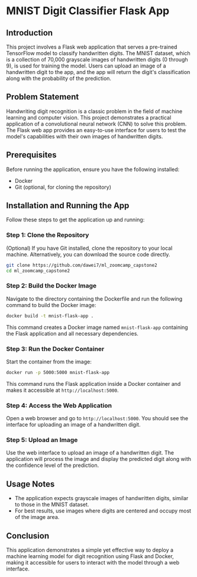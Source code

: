 
# MNIST Digit Classifier Flask App

## Introduction

This project involves a Flask web application that serves a pre-trained TensorFlow model to classify handwritten digits. The MNIST dataset, which is a collection of 70,000 grayscale images of handwritten digits (0 through 9), is used for training the model. Users can upload an image of a handwritten digit to the app, and the app will return the digit's classification along with the probability of the prediction.

## Problem Statement

Handwriting digit recognition is a classic problem in the field of machine learning and computer vision. This project demonstrates a practical application of a convolutional neural network (CNN) to solve this problem. The Flask web app provides an easy-to-use interface for users to test the model's capabilities with their own images of handwritten digits.

## Prerequisites

Before running the application, ensure you have the following installed:
- Docker
- Git (optional, for cloning the repository)

## Installation and Running the App

Follow these steps to get the application up and running:

### Step 1: Clone the Repository

(Optional) If you have Git installed, clone the repository to your local machine. Alternatively, you can download the source code directly.

```bash
git clone https://github.com/dawei7/ml_zoomcamp_capstone2
cd ml_zoomcamp_capstone2
```

### Step 2: Build the Docker Image

Navigate to the directory containing the Dockerfile and run the following command to build the Docker image:

```bash
docker build -t mnist-flask-app .
```

This command creates a Docker image named `mnist-flask-app` containing the Flask application and all necessary dependencies.

### Step 3: Run the Docker Container

Start the container from the image:

```bash
docker run -p 5000:5000 mnist-flask-app
```

This command runs the Flask application inside a Docker container and makes it accessible at `http://localhost:5000`.

### Step 4: Access the Web Application

Open a web browser and go to `http://localhost:5000`. You should see the interface for uploading an image of a handwritten digit.

### Step 5: Upload an Image

Use the web interface to upload an image of a handwritten digit. The application will process the image and display the predicted digit along with the confidence level of the prediction.

## Usage Notes

- The application expects grayscale images of handwritten digits, similar to those in the MNIST dataset.
- For best results, use images where digits are centered and occupy most of the image area.

## Conclusion

This application demonstrates a simple yet effective way to deploy a machine learning model for digit recognition using Flask and Docker, making it accessible for users to interact with the model through a web interface.
